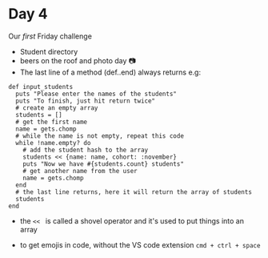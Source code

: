 # Day 4

Our *first* Friday challenge

- Student directory
- beers on the roof and photo day 📷
- The last line of a method (def..end) always returns e.g:
```
def input_students
  puts "Please enter the names of the students"
  puts "To finish, just hit return twice"
  # create an empty array
  students = []
  # get the first name
  name = gets.chomp
  # while the name is not empty, repeat this code
  while !name.empty? do
    # add the student hash to the array
    students << {name: name, cohort: :november}
    puts "Now we have #{students.count} students"
    # get another name from the user
    name = gets.chomp
  end
  # the last line returns, here it will return the array of students
  students
end
```
- the ```<< ``` is called a shovel operator and it's used to put things into an array

- to get emojis in code, without the VS code extension ```cmd + ctrl + space```